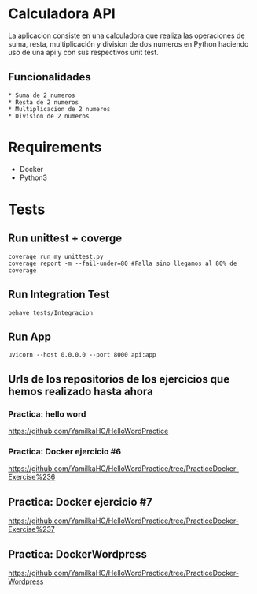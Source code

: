 # Calculadora API

La aplicacion consiste en una calculadora que realiza las operaciones de suma, resta, multiplicación y division de dos numeros en Python haciendo uso de una api y con sus respectivos unit test. 

## Funcionalidades
    * Suma de 2 numeros
    * Resta de 2 numeros
    * Multiplicacion de 2 numeros
    * Division de 2 numeros

# Requirements 
- Docker
- Python3

# Tests

## Run unittest + coverge
```
coverage run my unittest.py
coverage report -m --fail-under=80 #Falla sino llegamos al 80% de coverage
```

## Run Integration Test
```
behave tests/Integracion
```

##  Run App

```
uvicorn --host 0.0.0.0 --port 8000 api:app
```



## Urls de los repositorios de los ejercicios que hemos realizado hasta ahora

### Practica: hello word
https://github.com/YamilkaHC/HelloWordPractice

### Practica: Docker ejercicio #6
https://github.com/YamilkaHC/HelloWordPractice/tree/PracticeDocker-Exercise%236

## Practica: Docker ejercicio #7
https://github.com/YamilkaHC/HelloWordPractice/tree/PracticeDocker-Exercise%237

## Practica: DockerWordpress
https://github.com/YamilkaHC/HelloWordPractice/tree/PracticeDocker-Wordpress